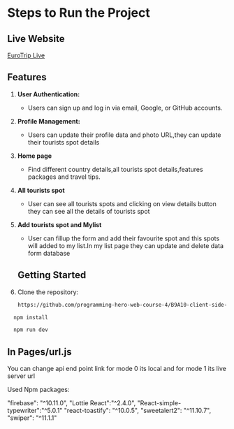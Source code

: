 # Steps to Run the Project

## Live Website

[EuroTrip Live](https://assignment-10-49ecd.web.app)

## Features

1. **User Authentication:**

   - Users can sign up and log in via email, Google, or GitHub accounts.

2. **Profile Management:**

   - Users can update their profile data and photo URL,they can update their tourists spot details

3. **Home page**

   - Find different country details,all tourists spot details,features packages and travel tips.

4. **All tourists spot**

   - User can see all tourists spots and clicking on view details button they can see all the details of tourists spot

5. **Add tourists spot and Mylist**

   - User can fillup the form and add their favourite spot and this spots will added to my list.In my list page they can update and delete data form database

   ## Getting Started

6. Clone the repository:

   ```bash
   https://github.com/programming-hero-web-course-4/B9A10-client-side-Chandrasree49
   ```

```bash
  npm install
```

```bash
  npm run dev
```

## In Pages/url.js

You can change api end point link
for mode 0 its local and for mode 1 its live server url

Used Npm packages:

"firebase": "^10.11.0",
"Lottie React":"^2.4.0",
"React-simple-typewriter":"^5.0.1"
"react-toastify": "^10.0.5",
"sweetalert2": "^11.10.7",
"swiper": "^11.1.1"
